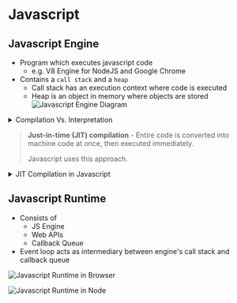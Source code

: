 # **Javascript**

## **Javascript Engine**

* Program which executes javascript code
  * e.g. V8 Engine for NodeJS and Google Chrome
* Contains a `call stack` and a `heap`
  * Call stack has an execution context where code is executed
  * Heap is an object in memory where objects are stored
![Javascript Engine Diagram](../javascript/images/js-engine.png)

<details>

<summary>
  Compilation Vs. Interpretation
</summary>

  > **Compilation** - Entire code is converted into machine code at once, and written to a binary file that can be executed by a computer.
  >
  > **Interpretation** - Interpreter runs through the source code and executes it line by line.
  >
  > **Compilation** >>>> **Interpretation** (in terms of speed)

</details>

> **Just-in-time (JIT) compilation** - Entire code is converted into machine code at once, then executed immediately.
>
> Javascript uses this approach.

<details>

<summary>
  JIT Compilation in Javascript
</summary>

1. Code is parsed to form an `AST` (Abstract Syntax Tree)
2. This AST is compiled into machine code
3. The machine code is executed instantly (and is very unoptimized)
4. This unoptimized code is recompiled multiple times to optimize it and replaces the previously used code.

![JIT Compilation in Javascript](../javascript/images/jit-compilation.png)

</details>

## **Javascript Runtime**

* Consists of
  * JS Engine
  * Web APIs
  * Callback Queue
* Event loop acts as intermediary between engine's call stack and callback queue

![Javascript Runtime in Browser](../javascript/images/js-runtime-browser.png)

![Javascript Runtime in Node](../javascript/images/js-runtime-node.png)